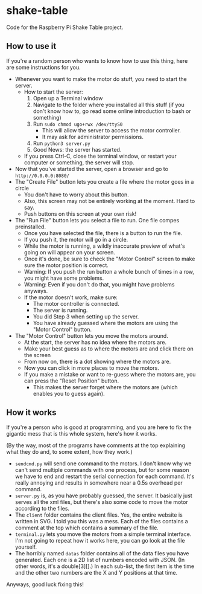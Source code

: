 # shake-table
Code for the Raspberry Pi Shake Table project.

## How to use it

If you're a random person who wants to know how to use this thing, here are some instructions for you.

- Whenever you want to make the motor do stuff, you need to start the server.
  - How to start the server:
    1. Open up a Terminal window
	2. Navigate to the folder where you installed all this stuff
	   (if you don't know how to, go read some online introduction to bash or something)
	3. Run `sudo chmod ugo+rwx /dev/ttyS0`
	   - This will allow the server to access the motor controller.
	   - It may ask for administrator permissions.
	4. Run `python3 server.py`
	5. Good News: the server has started.
  - If you press Ctrl-C, close the terminal window, or restart your computer or something, the server will stop.
- Now that you've started the server, open a browser and go to `http://0.0.0.0:8080/`
- The "Create File" button lets you create a file where the motor goes in a circle
  - You don't have to worry about this button.
  - Also, this screen may not be entirely working at the moment. Hard to say.
  - Push buttons on this screen at your own risk!
- The "Run File" button lets you select a file to run. One file compes preinstalled.
  - Once you have selected the file, there is a button to run the file.
  - If you push it, the motor will go in a circle.
  - While the motor is running, a wildly inaccurate preview of what's going on will appear on your screen.
  - Once it's done, be sure to check the "Motor Control" screen to make sure the motor position is correct.
  - Warning: If you push the run button a whole bunch of times in a row, you might have some problems.
  - Warning: Even if you don't do that, you might have problems anyways.
  - If the motor doesn't work, make sure:
    - The motor controller is connected.
    - The server is running.
    - You did Step 3 when setting up the server.
	- You have already guessed where the motors are using the "Motor Control" button.
- The "Motor Control" button lets you move the motors around.
  - At the start, the server has no idea where the motors are.
  - Make your best guess as to where the motors are and click there on the screen
  - From now on, there is a dot showing where the motors are.
  - Now you can click in more places to move the motors.
  - If you make a mistake or want to re-guess where the motors are, you can press the "Reset Position" button.
    - This makes the server forget where the motors are (which enables you to guess again).

## How it works

If you're a person who is good at programming, and you are here to fix the gigantic mess that is this whole system, here's how it works.

(By the way, most of the programs have comments at the top explaining what they do and, to some extent, how they work.)

- `sendcmd.py` will send one command to the motors. I don't know why we can't send multiple commands with one process, but for some reason we have to end and restart the serial connection for each command. It's really annoying and results in somewhere near a 0.5s overhead per command.
- `server.py` is, as you have probably guessed, the server. It basically just serves all the xml files, but there's also some code to move the motor according to the files.
- The `client` folder contains the client files. Yes, the entire website is written in SVG. I told you this was a mess. Each of the files contains a comment at the top which contains a summary of the file.
- `terminal.py` lets you move the motors from a simple terminal interface. I'm not going to repeat how it works here, you can go look at the file yourself.
- The horribly named `datas` folder contains all of the data files you have generated. Each one is a 2D list of numbers encoded with JSON. (In other words, it's a double[3][].) In each sub-list, the first item is the time and the other two numbers are the X and Y positions at that time.

Anyways, good luck fixing this!
